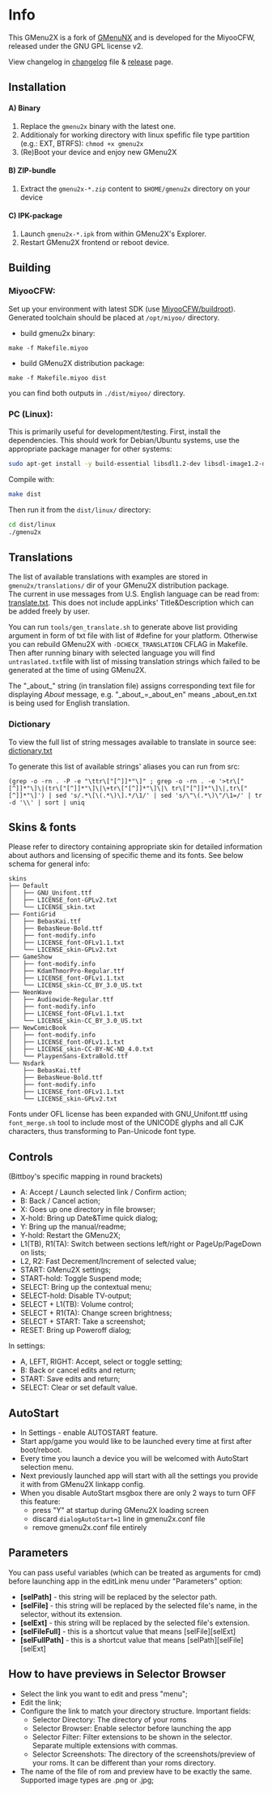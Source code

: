 # Info

This GMenu2X is a fork of [GMenuNX](https://github.com/pingflood/GMenuNX/) and is developed for the MiyooCFW, released under the GNU GPL license v2.

View changelog in [changelog](https://github.com/MiyooCFW/gmenu2x/blob/master/ChangeLog.md) file & [release](https://github.com/MiyooCFW/gmenu2x/releases) page.

## Installation

#### A) Binary
1. Replace the ``gmenu2x`` binary with the latest one.
2. Additionaly for working directory with linux spefific file type partition (e.g.: EXT, BTRFS):
 ``chmod +x gmenu2x``
3. (Re)Boot your device and enjoy new GMenu2X
#### B) ZIP-bundle
1. Extract the `gmenu2x-*.zip` content to `$HOME/gmenu2x` directory on your device
#### C) IPK-package
1. Launch `gmenu2x-*.ipk` from within GMenu2X's Explorer.
2. Restart GMenu2X frontend or reboot device.

## Building

### MiyooCFW:

Set up your environment with latest SDK (use [MiyooCFW/buildroot](https://github.com/miyoocfw/buildroot/)). Generated toolchain should be placed at `/opt/miyoo/` directory.
- build gmenu2x binary:
```
make -f Makefile.miyoo
```
- build GMenu2X distribution package:
```
make -f Makefile.miyoo dist
```
you can find both outputs in `./dist/miyoo/` directory.
### PC (Linux):
This is primarily useful for development/testing. 
First, install the dependencies. This should work for Debian/Ubuntu systems, use the appropriate package manager for other systems:
```sh
sudo apt-get install -y build-essential libsdl1.2-dev libsdl-image1.2-dev libsdl-mixer1.2-dev libsdl-ttf2.0-dev libboost-all-dev libfreetype6-dev libbz2-dev libmpg123-dev
```
Compile with:
```sh
make dist
```
Then run it from the `dist/linux/` directory:
```sh
cd dist/linux
./gmenu2x
```

## Translations

The list of available translations with examples are stored in `gmenu2x/translations/` dir of your GMenu2X distribution package.  
The current in use messages from U.S. English language can be read from: [translate.txt](https://github.com/MiyooCFW/gmenu2x/blob/master/translate.txt). This does not include appLinks' Title&Description which can be added freely by user.

You can run `tools/gen_translate.sh` to generate above list providing argument in form of txt file with list of #define for your platform. Otherwise you can rebuild GMenu2X with `-DCHECK_TRANSLATION` CFLAG in Makefile. Then after running binary with selected language you will find `untraslated.txt`file with list of missing translation strings which failed to be generated at the time of using GMenu2X.

The "\_about\_" string (in translation file) assigns corresponding text file for displaying _About_ message, e.g. "\_about\_=\_about\_en" means _about_en.txt is being used for English translation.

### Dictionary
To view the full list of string messages available to translate in source see: [dictionary.txt](https://github.com/MiyooCFW/gmenu2x/blob/master/dictionary.txt)

To generate this list of available strings' aliases you can run from src:  
```
(grep -o -rn . -P -e "\ttr\["[^]]*"\]" ; grep -o -rn . -e '>tr\["[^]]*"\]\|(tr\["[^]]*"\]\|\+tr\["[^]]*"\]\|\ tr\["[^]]*"\]\|,tr\["[^]]*"\]') | sed 's/.*\[\(.*\)\].*/\1/' | sed 's/\"\(.*\)\"/\1=/' | tr -d '\\' | sort | uniq
```

## Skins & fonts

Please refer to directory containing appropriate skin for detailed information about authors and licensing of specific theme and its fonts. See below schema for general info:
```
skins
├── Default
│   ├── GNU_Unifont.ttf
│   ├── LICENSE_font-GPLv2.txt
│   └── LICENSE_skin.txt
├── FontiGrid
│   ├── BebasKai.ttf
│   ├── BebasNeue-Bold.ttf
│   ├── font-modify.info
│   ├── LICENSE_font-OFLv1.1.txt
│   └── LICENSE_skin-GPLv2.txt
├── GameShow
│   ├── font-modify.info
│   ├── KdamThmorPro-Regular.ttf
│   ├── LICENSE_font-OFLv1.1.txt
│   └── LICENSE_skin-CC_BY_3.0_US.txt
├── NeonWave
│   ├── Audiowide-Regular.ttf
│   ├── font-modify.info
│   ├── LICENSE_font-OFLv1.1.txt
│   └── LICENSE_skin-CC_BY_3.0_US.txt
├── NewComicBook
│   ├── font-modify.info
│   ├── LICENSE_font-OFLv1.1.txt
│   ├── LICENSE_skin-CC-BY-NC-ND_4.0.txt
│   └── PlaypenSans-ExtraBold.ttf
└── Nsdark
    ├── BebasKai.ttf
    ├── BebasNeue-Bold.ttf
    ├── font-modify.info
    ├── LICENSE_font-OFLv1.1.txt
    └── LICENSE_skin-GPLv2.txt
```

Fonts under OFL license has been expanded with GNU_Unifont.ttf using `font_merge.sh` tool to include most of the UNICODE glyphs and all CJK characters, thus transforming to Pan-Unicode font type. 

## Controls

(Bittboy's specific mapping in round brackets)

* A: Accept / Launch selected link / Confirm action;
* B: Back / Cancel action;
* X: Goes up one directory in file browser;
* X-hold: Bring up Date&Time quick dialog;
* Y: Bring up the manual/readme;
* Y-hold: Restart the GMenu2X;
* L1(TB), R1(TA): Switch between sections left/right or PageUp/PageDown on lists;
* L2, R2: Fast Decrement/Increment of selected value;
* START: GMenu2X settings;
* START-hold:  Toggle Suspend mode;
* SELECT: Bring up the contextual menu;
* SELECT-hold: Disable TV-output;
* SELECT + L1(TB): Volume control;
* SELECT + R1(TA): Change screen brightness;
* SELECT + START: Take a screenshot;
* RESET: Bring up Poweroff dialog;

In settings:

* A, LEFT, RIGHT: Accept, select or toggle setting;
* B: Back or cancel edits and return;
* START: Save edits and return;
* SELECT: Clear or set default value.

## AutoStart
* In Settings - enable AUTOSTART feature.
* Start app/game you would like to be launched every time at first after boot/reboot.
* Every time you launch a device you will be welcomed with AutoStart selection menu.
* Next previously launched app will start with all the settings you provide it with from GMenu2X linkapp config.
* When you disable AutoStart msgbox there are only 2 ways to turn OFF this feature:
	* press "Y" at startup during GMenu2X loading screen
	* discard `dialogAutoStart=1` line in gmenu2x.conf file
	* remove gmenu2x.conf file entirely

## Parameters

You can pass useful variables (which can be treated as arguments for cmd) before launching app in the editLink menu under "Parameters" option: 
- **[selPath]** - this string will be replaced by the selector path.  
- **[selFile]** - this string will be replaced by the selected file's name, in the selector, without its extension.  
- **[selExt]** - this string will be replaced by the selected file's extension.  
- **[selFileFull]** - this is a shortcut value that means [selFile][selExt]  
- **[selFullPath]** - this is a shortcut value that means [selPath][selFile][selExt]  

## How to have previews in Selector Browser

* Select the link you want to edit and press "menu";
* Edit the link;
* Configure the link to match your directory structure. Important fields:
	* Selector Directory: The directory of your roms
	* Selector Browser: Enable selector before launching the app
	* Selector Filter: Filter extensions to be shown in the selector. Separate multiple extensions with commas.
	* Selector Screenshots: The directory of the screenshots/preview of your roms. It can be different than your roms directory.
* The name of the file of rom and preview have to be exactly the same. Supported image types are .png or .jpg;
